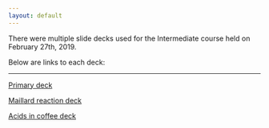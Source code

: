 ```yaml
---
layout: default
---
```

There were multiple slide decks used for the Intermediate course held on February 27th, 2019.

Below are links to each deck:

----

[Primary deck](/feb27-2019.html)

[Maillard reaction deck](/maillard-v1.html)

[Acids in coffee deck](/acids-v1.html)

